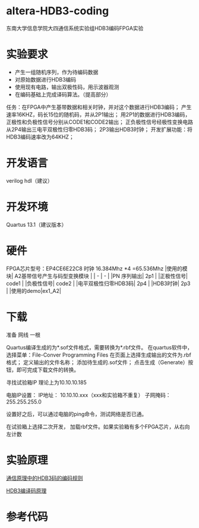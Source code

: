 # altera-HDB3-coding
东南大学信息学院大四通信系统实验组HDB3编码FPGA实验

# 实验要求

- 产生一组随机序列，作为待编码数据
- 对原始数据进行HDB3编码
- 使用现有电路，输出双极性码，用示波器观测
- 在编码基础上完成译码算法。（提高部分）

任务：在FPGA中产生基带数据和相关时钟，并对这个数据进行HDB3编码；
产生速率16KHZ，码长15位的随机码，并从2P1输出；
用2P1的数据进行HDB3编码，正极性和负极性信号分别从CODE1和CODE2输出；
正负极性信号经极性变换电路从2P4输出三电平双极性归零HDB3码；
2P3输出HDB3时钟；
开发扩展功能：将HDB3编码速率改为64KHZ；

# 开发语言
verilog hdl（建议） 

# 开发环境
Quartus 13.1（建议版本）

# 硬件
FPGA芯片型号：EP4CE6E22C8
时钟 16.384Mhz \*4 =65.536Mhz
|使用的模块| A2基带信号产生与码型变换模块 |
| - | - |
|PN 序列输出| 2p1 |
|正极性信号| code1 |
|负极性信号| code2 |
|电平双极性归零HDB3码| 2p4 |
|HDB3时钟| 2p3 |
|使用的demo|ex1_A2|

# 下载
准备 网线 一根

Quartus编译生成的为*.sof文件格式，需要转换为*.rbf文件。
在quartus软件中，选择菜单：File-Conver Programming Files
在页面上选择生成输出的文件为.rbf格式；
定义输出的文件名称；
添加待生成的.sof文件；
点击生成（Generate）按钮，即可完成下载文件的转换。

寻找试验箱IP 理论上为10.10.10.185

电脑IP设置：
                    IP地址：   10.10.10.xxx（xxx和实验箱不重复）
                    子网掩码：255.255.255.0

设置好之后，可以通过电脑的ping命令，测试网络是否已通。

在试验箱上选择二次开发， 加载rbf文件。如果实验箱有多个FPGA芯片，从右向左计数

# 实验原理
[通信原理中的HDB3码的编码规则](https://zhuanlan.zhihu.com/p/86177759)

[HDB3编译码原理](https://blog.csdn.net/cfc1243570631/article/details/9078419)
# 参考代码


